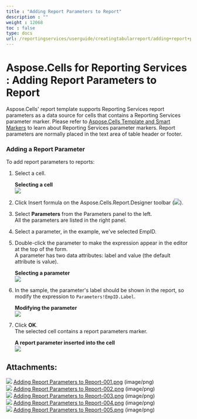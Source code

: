 ```yaml
---
title : "Adding Report Parameters to Report" 
description : "" 
weight : 12068 
toc : false
type: docs
url: /reportingservices/userguide/creatingtabularreport/adding+report+parameters+to+report/
---
```


# Aspose.Cells for Reporting Services : Adding Report Parameters to Report


Aspose.Cells' report template supports Reporting Services report parameters as a data source for cells that contains a Reporting Services parameter marker. Please refer to [Aspose.Cells Template and Smart Markers](https://docs2.aspose.com/cells/reportingservices/userguide/aspose.cells+template+and+smart+markers) to learn about Reporting Services parameter markers. Report parameters are normally placed in the text area of table header or footer.

### Adding a Report Parameter

To add report parameters to reports:

1.  Select a cell.  
      
    **Selecting a cell**  
    ![](https://docs2.aspose.com/cells/reportingservices/attachments/6094963/6193352.png)  
      
    
2.  Click Insert formula on the Aspose.Cells.Report.Designer toolbar (![](https://docs2.aspose.com/cells/reportingservices/attachments/6094963/6193351.png)).
3.  Select **Parameters** from the Parameters panel to the left.  
    All the parameters are listed in the right panel.
4.  Select a parameter, in the example, we've selected EmpID.
5.  Double-click the parameter to make the expression appear in the editor at the top of the form.  
    A parameter has two data attributes: label and value (the default attribute is value).  
      
    **Selecting a parameter**  
    ![](https://docs2.aspose.com/cells/reportingservices/attachments/6094963/6193350.png)  
      
    
6.  In the sample, the parameter's label should be shown in the report, so modify the expression to `Parameters!EmpID.Label`.  
      
    **Modifying the parameter**  
    ![](https://docs2.aspose.com/cells/reportingservices/attachments/6094963/6193349.png)  
      
    
7.  Click **OK**.  
    The selected cell contains a report parameters marker.  
      
    **A report parameter inserted into the cell**  
    ![](https://docs2.aspose.com/cells/reportingservices/attachments/6094963/6193348.png)

## Attachments:

![](https://docs2.aspose.com/cells/reportingservices/images/icons/bullet_blue.gif) [Adding Report Parameters to Report-001.png](https://docs2.aspose.com/cells/reportingservices/attachments/6094963/6193352.png) (image/png)  
![](https://docs2.aspose.com/cells/reportingservices/images/icons/bullet_blue.gif) [Adding Report Parameters to Report-002.png](https://docs2.aspose.com/cells/reportingservices/attachments/6094963/6193351.png) (image/png)  
![](https://docs2.aspose.com/cells/reportingservices/images/icons/bullet_blue.gif) [Adding Report Parameters to Report-003.png](https://docs2.aspose.com/cells/reportingservices/attachments/6094963/6193350.png) (image/png)  
![](https://docs2.aspose.com/cells/reportingservices/images/icons/bullet_blue.gif) [Adding Report Parameters to Report-004.png](https://docs2.aspose.com/cells/reportingservices/attachments/6094963/6193349.png) (image/png)  
![](https://docs2.aspose.com/cells/reportingservices/images/icons/bullet_blue.gif) [Adding Report Parameters to Report-005.png](https://docs2.aspose.com/cells/reportingservices/attachments/6094963/6193348.png) (image/png)  


